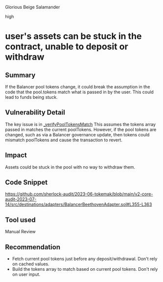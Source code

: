 Glorious Beige Salamander

high

# user's assets can be stuck in the contract, unable to deposit or withdraw
## Summary
If the Balancer pool tokens change, it could break the assumption in the code that the pool.tokens match what is passed in by the user. This could lead to funds being stuck. 
## Vulnerability Detail
The key issue is in [_verifyPoolTokensMatch](https://github.com/sherlock-audit/2023-06-tokemak/blob/main/v2-core-audit-2023-07-14/src/destinations/adapters/BalancerBeethovenAdapter.sol#L355-L363) This assumes the tokens array passed in matches the current poolTokens. However, if the pool tokens are changed, such as via a Balancer governance update, then tokens could mismatch poolTokens and cause the transaction to revert.


## Impact
Assets could be stuck in the pool with no way to withdraw them.
## Code Snippet
https://github.com/sherlock-audit/2023-06-tokemak/blob/main/v2-core-audit-2023-07-14/src/destinations/adapters/BalancerBeethovenAdapter.sol#L355-L363
## Tool used

Manual Review

## Recommendation
- Fetch current pool tokens just before any deposit/withdrawal. Don't rely on cached values.
- Build the tokens array to match based on current pool tokens. Don't rely on user input.

